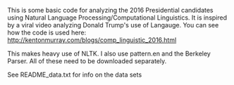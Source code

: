 This is some basic code for analyzing the 2016 Presidential candidates using Natural Language Processing/Computational Linguistics. It is inspired by a viral video analyzing Donald Trump's use of Langauge. You can see how the code is used here: http://kentonmurray.com/blogs/comp_linguistic_2016.html

This makes heavy use of NLTK. I also use pattern.en and the Berkeley Parser. All of these need to be downloaded separately.

See README_data.txt for info on the data sets

